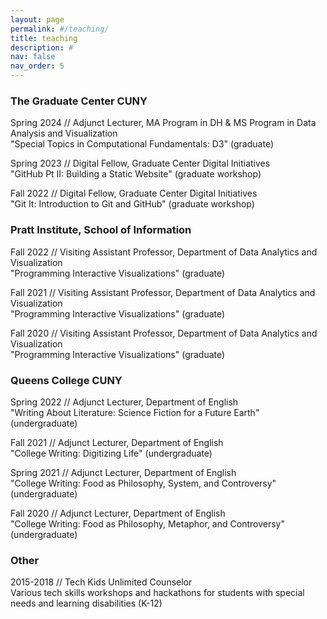 ```yaml
---
layout: page
permalink: #/teaching/
title: teaching
description: #
nav: false
nav_order: 5
---
```


### The Graduate Center CUNY
Spring 2024  //  Adjunct Lecturer, MA Program in DH & MS Program in Data Analysis and Visualization<br>
"Special Topics in Computational Fundamentals: D3" (graduate)  

Spring 2023  //  Digital Fellow, Graduate Center Digital Initiatives   
"GitHub Pt II: Building a Static Website" (graduate workshop)

Fall 2022  //  Digital Fellow, Graduate Center Digital Initiatives   
"Git It: Introduction to Git and GitHub" (graduate workshop)
<br>

### Pratt Institute, School of Information
Fall 2022  //  Visiting Assistant Professor, Department of Data Analytics and Visualization    
"Programming Interactive Visualizations" (graduate)

Fall 2021  //  Visiting Assistant Professor, Department of Data Analytics and Visualization  
"Programming Interactive Visualizations" (graduate)

Fall 2020  //  Visiting Assistant Professor, Department of Data Analytics and Visualization    
"Programming Interactive Visualizations" (graduate)
<br>

### Queens College CUNY 
Spring 2022  //  Adjunct Lecturer, Department of English   
"Writing About Literature: Science Fiction for a Future Earth" (undergraduate)

Fall 2021  //  Adjunct Lecturer, Department of English   
"College Writing: Digitizing Life" (undergraduate)

Spring 2021  //  Adjunct Lecturer, Department of English   
"College Writing: Food as Philosophy, System, and Controversy" (undergraduate)

Fall 2020  //  Adjunct Lecturer, Department of English  
"College Writing: Food as Philosophy, Metaphor, and Controversy" (undergraduate)
<br>

### Other
2015-2018  //  Tech Kids Unlimited Counselor    
Various tech skills workshops and hackathons for students with special needs and learning disabilities (K-12) 

